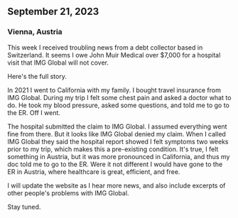---
---

## September 21, 2023
### Vienna, Austria

This week I received troubling news from a debt collector based in Switzerland. It seems I owe John Muir Medical over $7,000 for a hospital visit that IMG Global will not cover.

Here's the full story.

In 2021 I went to California with my family. I bought travel insurance from IMG Global. During my trip I felt some chest pain and asked a doctor what to do. He took my blood pressure, asked some questions, and told me to go to the ER. Off I went.

The hospital submitted the claim to IMG Global. I assumed everything went fine from there. But it looks like IMG Global denied my claim. When I called IMG Global they said the hospital report showed I felt symptoms two weeks prior to my trip, which makes this a pre-existing condition. It's true, I felt something in Austria, but it was more pronounced in California, and thus my doc told me to go to the ER. Were it not different I would have gone to the ER in Austria, where healthcare is great, efficient, and free.

I will update the website as I hear more news, and also include excerpts of other people's problems with IMG Global.

Stay tuned.
